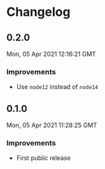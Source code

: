 # Changelog

## 0.2.0
Mon, 05 Apr 2021 12:16:21 GMT

### Improvements
- Use `node12` instead of `node14`

## 0.1.0
Mon, 05 Apr 2021 11:28:25 GMT

### Improvements
- First public release

